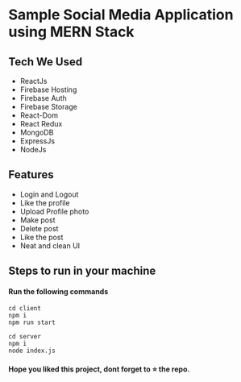 
# Sample Social Media Application using MERN Stack


## Tech We Used

- ReactJs
- Firebase Hosting
- Firebase Auth
- Firebase Storage
- React-Dom
- React Redux
- MongoDB
- ExpressJs
- NodeJs

## Features

- Login and Logout
- Like the profile
- Upload Profile photo
- Make post
- Delete post
- Like the post
- Neat and clean UI

## Steps to run in your machine

#### Run the following commands
```
cd client
npm i
npm run start

cd server
npm i
node index.js
```




#### Hope you liked this project, dont forget to ⭐ the repo.
